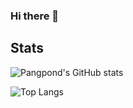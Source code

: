 ### Hi there 👋

## Stats
![Pangpond's GitHub stats](https://github-readme-stats.vercel.app/api?username=pangpondwee&show_icons=true&theme=jolly)

![Top Langs](https://github-readme-stats.vercel.app/api/top-langs/?username=pangpondwee)

<!--
**pangpondwee/pangpondwee** is a ✨ _special_ ✨ repository because its `README.md` (this file) appears on your GitHub profile.

Here are some ideas to get you started:

- 🔭 I’m currently working on ...
- 🌱 I’m currently learning ...
- 👯 I’m looking to collaborate on ...
- 🤔 I’m looking for help with ...
- 💬 Ask me about ...
- 📫 How to reach me: ...
- 😄 Pronouns: ...
- ⚡ Fun fact: ...
-->

